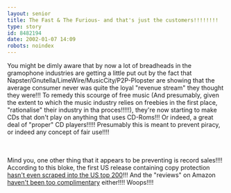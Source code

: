 ```yaml
---
layout: senior
title: The Fast & The Furious- and that's just the customers!!!!!!!!
type: story
id: 8482194
date: 2002-01-07 14:09
robots: noindex
---
```

You might be dimly aware that by now a lot of breadheads in the gramophone industries are getting a little put out by the fact that Napster/Gnutella/LimeWire/MusicCity/P2P-Plopster are showing that the average consumer never was quite the loyal "revenue stream" they thought they were!!! To remedy this scourge of free music (And presumably, given the extent to which the music industry relies on freebies in the first place, "rationalise" their industry in tha proces!!!!!), they're now starting to make CDs that don't play on anything that uses CD-Roms!!! Or indeed, a great deal of "proper" CD players!!!!! Presumably this is meant to prevent piracy, or indeed any concept of fair use!!!! <br/> <br/>Mind you, one other thing that it appears to be preventing is record sales!!!! According to this bloke, the first US release containing copy protection <a href="http://www.washingtoncitypaper.com/indc/rockstar/rockhate.html" title="Wot?!?! Was there copy protection on the Billboard charts as well!??!?!">hasn't even scraped into the US top 200</a>!!! And the "reviews" on Amazon <a href="http://www.amazon.com/exec/obidos/tg/stores/detail/-/music/B00005TQ7C/customer-reviews/qid=1010410736/ref=sr_11_0_1/103-0081430-6004676" title="'Was this review helpful to you?' takes on a new meaning here!!!!">haven't been too complimentary</a> either!!!! Woops!!!!